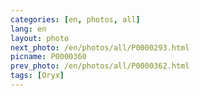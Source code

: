 ```yaml
---
categories: [en, photos, all]
lang: en
layout: photo
next_photo: /en/photos/all/P0000293.html
picname: P0000360
prev_photo: /en/photos/all/P0000362.html
tags: [Oryx]
---
```

